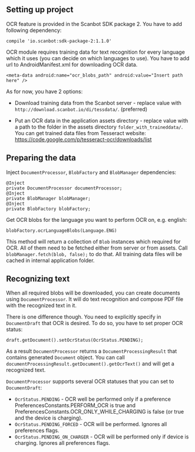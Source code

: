 ## Setting up project

OCR feature is provided in the Scanbot SDK package 2. You have to add following dependency:

    compile 'io.scanbot:sdk-package-2:1.1.0'

OCR module requires training data for text recognition for every language which it uses (you can decide on which languages to use). You have to add url to AndroidManifest.xml for downloading OCR data.

    <meta-data android:name="ocr_blobs_path" android:value="Insert path here" />

As for now, you have 2 options:

* Download training data from the Scanbot server - replace value with `http://download.scanbot.io/di/tessdata/`. (preferred)

* Put an OCR data in the application assets directory - replace value with a path to the folder in the assets directory `folder_with_traineddata/`. You can get trained data files from Tesseract website: https://code.google.com/p/tesseract-ocr/downloads/list

## Preparing the data

Inject `DocumentProcessor`, `BlobFactory` and `BlobManager` dependencies:

    @Inject
    private DocumentProcessor documentProcessor;
    @Inject
    private BlobManager blobManager;
    @Inject
    private BlobFactory blobFactory;
 
Get OCR blobs for the language you want to perform OCR on, e.g. english:
    
    blobFactory.ocrLanguageBlobs(Language.ENG)

This method will return a collection of `Blob` instances which required for OCR. All of them need to be fetched either from server or from assets. Call `blobManager.fetch(blob, false);` to do that. All training data files will be cached in internal application folder.

## Recognizing text

When all required blobs will be downloaded, you can create documents using `DocumentProcessor`. It will do text recognition and compose PDF file with the recognized text in it.

There is one difference though. You need to explicitly specify in `DocumentDraft` that OCR is desired. To do so, you have to set proper OCR status:
    
    draft.getDocument().setOcrStatus(OcrStatus.PENDING);
   
As a result `DocumentProcessor` returns a `DocumentProcessingResult` that contains generated `Document` object. You can call `documentProcessingResult.getDocument().getOcrText()` and will get a recognized text.

`DocumentProcessor` supports several OCR statuses that you can set to `DocumentDraft`:
* `OcrStatus.PENDING` - OCR well be performed only if a preference PreferencesConstants.PERFORM_OCR is true and PreferencesConstants.OCR_ONLY_WHILE_CHARGING is false (or true and the device is charging).
* `OcrStatus.PENDING_FORCED` - OCR will be performed. Ignores all preferences flags.
* `OcrStatus.PENDING_ON_CHARGER` - OCR will be performed only if device is charging. Ignores all preferences flags. 